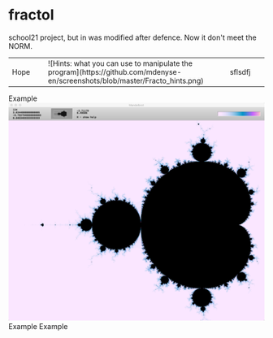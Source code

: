 # fractol
school21 project, but in was modified after defence. Now it don't meet the NORM.

<table cellpadding="0" cellspacing="0" width="100%" height="100%">
  <tr>
    <td style="width:200px">
     Hope
    </td>
    <td style="width:600px">
      ![Hints: what you can use to manipulate the program](https://github.com/mdenyse-en/screenshots/blob/master/Fracto_hints.png)
    </td>
    <td style="width:200px">
     sflsdfj
    </td>
  </tr>
</table>

Example      ![Program window](https://github.com/mdenyse-en/screenshots/blob/master/Fracto_main_window.png)  Example
Example
